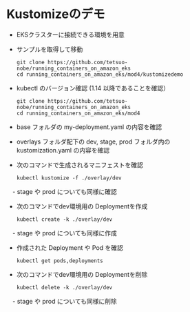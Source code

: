 # Kustomizeのデモ

* EKSクラスターに接続できる環境を用意

* サンプルを取得して移動
  ```
  git clone https://github.com/tetsuo-nobe/running_containers_on_amazon_eks
  cd running_containers_on_amazon_eks/mod4/kustomizedemo

  ```
* kubectl のバージョン確認 (1.14 以降であることを確認）
  ```
  git clone https://github.com/tetsuo-nobe/running_containers_on_amazon_eks
  cd running_containers_on_amazon_eks/mod4

  ```
* base フォルダの my-deployment.yaml の内容を確認

* overlays フォルダ配下の dev, stage, prod フォルダ内の kustomization.yaml の内容を確認

* 次のコマンドで生成されるマニフェストを確認
  ```
  kubectl kustomize -f ./overlay/dev

  ```
　- stage や prod についても同様に確認
* 次のコマンドでdev環境用の Deploymentを作成
  ```
  kubectl create -k ./overlay/dev

  ```
　- stage や prod についても同様に作成
* 作成された Deployment や Pod を確認
  ```
  kubectl get pods,deployments

* 次のコマンドでdev環境用の Deploymentを削除
  ```
  kubectl delete -k ./overlay/dev

  ```
　- stage や prod についても同様に削除
  


